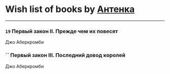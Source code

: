 # Wish list of books by [Антенка](https://plus.google.com/u/0/118158645037334943900/)
---

### `19` Первый закон II. Прежде чем их повесят
Джо Аберкромби

### `` Первый закон III. Последний довод королей
Джо Аберкромби

